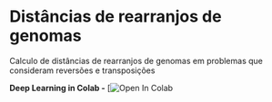 # Distâncias de rearranjos de genomas
Calculo de distâncias de rearranjos de genomas em problemas que consideram reversões e transposições

__Deep Learning in Colab -__ [![Open In Colab](https://colab.research.google.com/drive/1UQP6XOjeiBhJzAogCL-ul3SrIpn6kVB6)
